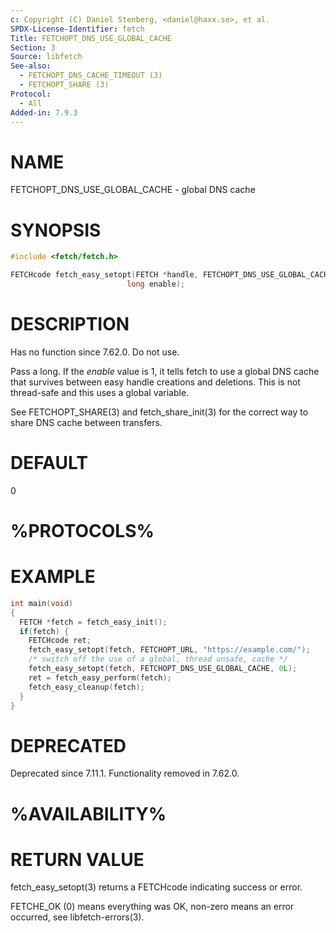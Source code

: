 ```yaml
---
c: Copyright (C) Daniel Stenberg, <daniel@haxx.se>, et al.
SPDX-License-Identifier: fetch
Title: FETCHOPT_DNS_USE_GLOBAL_CACHE
Section: 3
Source: libfetch
See-also:
  - FETCHOPT_DNS_CACHE_TIMEOUT (3)
  - FETCHOPT_SHARE (3)
Protocol:
  - All
Added-in: 7.9.3
---
```


# NAME

FETCHOPT_DNS_USE_GLOBAL_CACHE - global DNS cache

# SYNOPSIS

~~~c
#include <fetch/fetch.h>

FETCHcode fetch_easy_setopt(FETCH *handle, FETCHOPT_DNS_USE_GLOBAL_CACHE,
                          long enable);
~~~

# DESCRIPTION

Has no function since 7.62.0. Do not use.

Pass a long. If the *enable* value is 1, it tells fetch to use a global DNS
cache that survives between easy handle creations and deletions. This is not
thread-safe and this uses a global variable.

See FETCHOPT_SHARE(3) and fetch_share_init(3) for the correct way to share DNS
cache between transfers.

# DEFAULT

0

# %PROTOCOLS%

# EXAMPLE

~~~c
int main(void)
{
  FETCH *fetch = fetch_easy_init();
  if(fetch) {
    FETCHcode ret;
    fetch_easy_setopt(fetch, FETCHOPT_URL, "https://example.com/");
    /* switch off the use of a global, thread unsafe, cache */
    fetch_easy_setopt(fetch, FETCHOPT_DNS_USE_GLOBAL_CACHE, 0L);
    ret = fetch_easy_perform(fetch);
    fetch_easy_cleanup(fetch);
  }
}

~~~

# DEPRECATED

Deprecated since 7.11.1. Functionality removed in 7.62.0.

# %AVAILABILITY%

# RETURN VALUE

fetch_easy_setopt(3) returns a FETCHcode indicating success or error.

FETCHE_OK (0) means everything was OK, non-zero means an error occurred, see
libfetch-errors(3).
